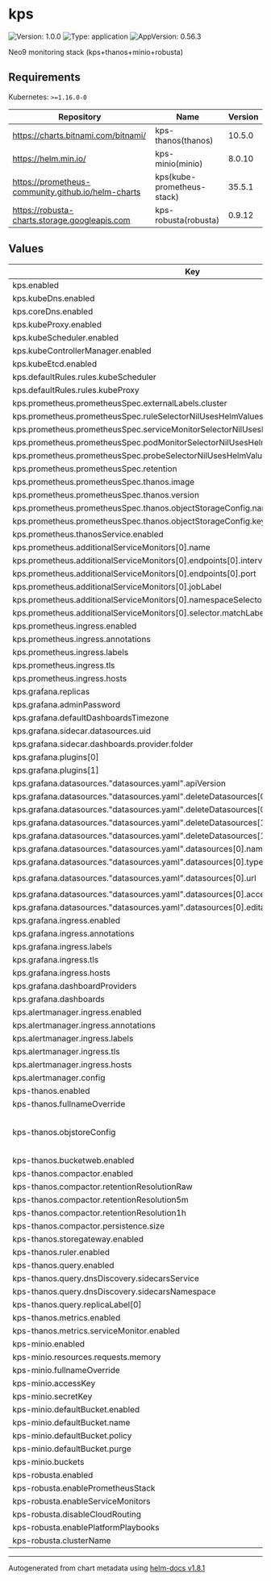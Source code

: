 # kps

![Version: 1.0.0](https://img.shields.io/badge/Version-1.0.0-informational?style=flat-square) ![Type: application](https://img.shields.io/badge/Type-application-informational?style=flat-square) ![AppVersion: 0.56.3](https://img.shields.io/badge/AppVersion-0.56.3-informational?style=flat-square)

Neo9 monitoring stack (kps+thanos+minio+robusta)

## Requirements

Kubernetes: `>=1.16.0-0`

| Repository | Name | Version |
|------------|------|---------|
| https://charts.bitnami.com/bitnami/ | kps-thanos(thanos) | 10.5.0 |
| https://helm.min.io/ | kps-minio(minio) | 8.0.10 |
| https://prometheus-community.github.io/helm-charts | kps(kube-prometheus-stack) | 35.5.1 |
| https://robusta-charts.storage.googleapis.com | kps-robusta(robusta) | 0.9.12 |

## Values

| Key | Type | Default | Description |
|-----|------|---------|-------------|
| kps.enabled | bool | `true` |  |
| kps.kubeDns.enabled | bool | `true` |  |
| kps.coreDns.enabled | bool | `false` |  |
| kps.kubeProxy.enabled | bool | `false` |  |
| kps.kubeScheduler.enabled | bool | `false` |  |
| kps.kubeControllerManager.enabled | bool | `false` |  |
| kps.kubeEtcd.enabled | bool | `false` |  |
| kps.defaultRules.rules.kubeScheduler | bool | `false` |  |
| kps.defaultRules.rules.kubeProxy | bool | `false` |  |
| kps.prometheus.prometheusSpec.externalLabels.cluster | string | `"cluster-name"` |  |
| kps.prometheus.prometheusSpec.ruleSelectorNilUsesHelmValues | bool | `false` |  |
| kps.prometheus.prometheusSpec.serviceMonitorSelectorNilUsesHelmValues | bool | `false` |  |
| kps.prometheus.prometheusSpec.podMonitorSelectorNilUsesHelmValues | bool | `false` |  |
| kps.prometheus.prometheusSpec.probeSelectorNilUsesHelmValues | bool | `false` |  |
| kps.prometheus.prometheusSpec.retention | string | `"72h"` |  |
| kps.prometheus.prometheusSpec.thanos.image | string | `"quay.io/thanos/thanos:v0.26.0"` |  |
| kps.prometheus.prometheusSpec.thanos.version | string | `"v0.26.0"` |  |
| kps.prometheus.prometheusSpec.thanos.objectStorageConfig.name | string | `"kps-thanos-objstore-secret"` |  |
| kps.prometheus.prometheusSpec.thanos.objectStorageConfig.key | string | `"objstore.yml"` |  |
| kps.prometheus.thanosService.enabled | bool | `true` |  |
| kps.prometheus.additionalServiceMonitors[0].name | string | `"thanos"` |  |
| kps.prometheus.additionalServiceMonitors[0].endpoints[0].interval | string | `"10s"` |  |
| kps.prometheus.additionalServiceMonitors[0].endpoints[0].port | string | `"http"` |  |
| kps.prometheus.additionalServiceMonitors[0].jobLabel | string | `"thanos"` |  |
| kps.prometheus.additionalServiceMonitors[0].namespaceSelector.matchNames[0] | string | `"monitoring"` |  |
| kps.prometheus.additionalServiceMonitors[0].selector.matchLabels."app.kubernetes.io/name" | string | `"kps-thanos"` |  |
| kps.prometheus.ingress.enabled | bool | `false` |  |
| kps.prometheus.ingress.annotations | object | `{}` |  |
| kps.prometheus.ingress.labels | object | `{}` |  |
| kps.prometheus.ingress.tls | list | `[]` |  |
| kps.prometheus.ingress.hosts | list | `[]` |  |
| kps.grafana.replicas | int | `1` |  |
| kps.grafana.adminPassword | string | `"admin"` |  |
| kps.grafana.defaultDashboardsTimezone | string | `"Europe/Paris"` |  |
| kps.grafana.sidecar.datasources.uid | string | `"thanos"` |  |
| kps.grafana.sidecar.dashboards.provider.folder | string | `"Kps"` |  |
| kps.grafana.plugins[0] | string | `"grafana-piechart-panel"` |  |
| kps.grafana.plugins[1] | string | `"flant-statusmap-panel"` |  |
| kps.grafana.datasources."datasources.yaml".apiVersion | int | `1` |  |
| kps.grafana.datasources."datasources.yaml".deleteDatasources[0].name | string | `"Prometheus"` |  |
| kps.grafana.datasources."datasources.yaml".deleteDatasources[0].orgId | int | `1` |  |
| kps.grafana.datasources."datasources.yaml".deleteDatasources[1].name | string | `"Thanos"` |  |
| kps.grafana.datasources."datasources.yaml".deleteDatasources[1].orgId | int | `1` |  |
| kps.grafana.datasources."datasources.yaml".datasources[0].name | string | `"Thanos"` |  |
| kps.grafana.datasources."datasources.yaml".datasources[0].type | string | `"prometheus"` |  |
| kps.grafana.datasources."datasources.yaml".datasources[0].url | string | `"http://kps-thanos-query.monitoring.svc:9090"` |  |
| kps.grafana.datasources."datasources.yaml".datasources[0].access | string | `"proxy"` |  |
| kps.grafana.datasources."datasources.yaml".datasources[0].editable | bool | `false` |  |
| kps.grafana.ingress.enabled | bool | `false` |  |
| kps.grafana.ingress.annotations | object | `{}` |  |
| kps.grafana.ingress.labels | object | `{}` |  |
| kps.grafana.ingress.tls | list | `[]` |  |
| kps.grafana.ingress.hosts | list | `[]` |  |
| kps.grafana.dashboardProviders | object | `{}` |  |
| kps.grafana.dashboards | object | `{}` |  |
| kps.alertmanager.ingress.enabled | bool | `false` |  |
| kps.alertmanager.ingress.annotations | object | `{}` |  |
| kps.alertmanager.ingress.labels | object | `{}` |  |
| kps.alertmanager.ingress.tls | list | `[]` |  |
| kps.alertmanager.ingress.hosts | list | `[]` |  |
| kps.alertmanager.config | object | `{}` |  |
| kps-thanos.enabled | bool | `true` |  |
| kps-thanos.fullnameOverride | string | `"kps-thanos"` |  |
| kps-thanos.objstoreConfig | string | `"type: s3\nconfig:\n  bucket: kps-thanos\n  endpoint: kps-minio.monitoring.svc.cluster.local:9000\n  access_key: minio\n  secret_key: minio123\n  insecure: true"` |  |
| kps-thanos.bucketweb.enabled | bool | `true` |  |
| kps-thanos.compactor.enabled | bool | `true` |  |
| kps-thanos.compactor.retentionResolutionRaw | string | `"15d"` |  |
| kps-thanos.compactor.retentionResolution5m | string | `"30d"` |  |
| kps-thanos.compactor.retentionResolution1h | string | `"180d"` |  |
| kps-thanos.compactor.persistence.size | string | `"20Gi"` |  |
| kps-thanos.storegateway.enabled | bool | `true` |  |
| kps-thanos.ruler.enabled | bool | `false` |  |
| kps-thanos.query.enabled | bool | `true` |  |
| kps-thanos.query.dnsDiscovery.sidecarsService | string | `"kps-thanos-discovery"` |  |
| kps-thanos.query.dnsDiscovery.sidecarsNamespace | string | `"monitoring"` |  |
| kps-thanos.query.replicaLabel[0] | string | `"prometheus_replica"` |  |
| kps-thanos.metrics.enabled | bool | `true` |  |
| kps-thanos.metrics.serviceMonitor.enabled | bool | `true` |  |
| kps-minio.enabled | bool | `true` |  |
| kps-minio.resources.requests.memory | string | `"1Gi"` |  |
| kps-minio.fullnameOverride | string | `"kps-minio"` |  |
| kps-minio.accessKey | string | `"minio"` |  |
| kps-minio.secretKey | string | `"minio123"` |  |
| kps-minio.defaultBucket.enabled | bool | `true` |  |
| kps-minio.defaultBucket.name | string | `"kps-thanos"` |  |
| kps-minio.defaultBucket.policy | string | `"none"` |  |
| kps-minio.defaultBucket.purge | bool | `false` |  |
| kps-minio.buckets | list | `[]` |  |
| kps-robusta.enabled | bool | `false` |  |
| kps-robusta.enablePrometheusStack | bool | `false` |  |
| kps-robusta.enableServiceMonitors | bool | `false` |  |
| kps-robusta.disableCloudRouting | bool | `true` |  |
| kps-robusta.enablePlatformPlaybooks | bool | `false` |  |
| kps-robusta.clusterName | string | `"neo9-default"` |  |

----------------------------------------------
Autogenerated from chart metadata using [helm-docs v1.8.1](https://github.com/norwoodj/helm-docs/releases/v1.8.1)
